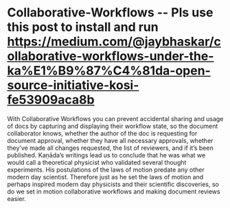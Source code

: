 # Collaborative-Workflows -- Pls use this post to install and run https://medium.com/@jaybhaskar/collaborative-workflows-under-the-ka%E1%B9%87%C4%81da-open-source-initiative-kosi-fe53909aca8b

With Collaborative Workflows you can prevent accidental sharing and usage of docs by capturing and displaying their workflow state, so the document collaborator knows, whether the author of the doc is requesting for document approval, whether they have all necessary approvals, whether they’ve made all changes requested, the list of reviewers, and if it’s been published.
Kaṇāda’s writings lead us to conclude that he was what we would call a theoretical physicist who validated several thought experiments.
His postulations of the laws of motion predate any other modern day scientist.
Therefore just as he set the laws of motion and perhaps inspired modern day physicists and their scientific discoveries, so do we set in motion collaborative workflows and making document reviews easier.
